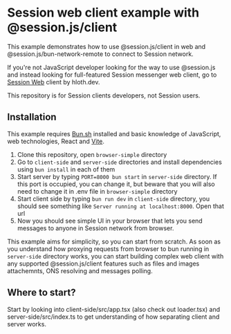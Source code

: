 # Session web client example with @session.js/client

This example demonstrates how to use @session.js/client in web and @session.js/bun-network-remote to connect to Session network.

If you're not JavaScript developer looking for the way to use @session.js and instead looking for full-featured Session messenger web client, go to [Session Web](https://github.com/VityaSchel/session-web) client by hloth.dev.

This repository is for Session clients developers, not Session users.

## Installation

This example requires [Bun.sh](https://bun.sh) installed and basic knowledge of JavaScript, web technologies, React and [Vite](https://vitejs.dev/).

1. Clone this repository, open `browser-simple` directory
2. Go to `client-side` and `server-side` directories and install dependencies using `bun install` in each of them
3. Start server by typing `PORT=8000 bun start` in `server-side` directory. If this port is occupied, you can change it, but beware that you will also need to change it in .env file in `browser-simple` directory
4. Start client side by typing `bun run dev` in `client-side` directory, you should see something like `Server running at localhost:8000`. Open that url
5. Now you should see simple UI in your browser that lets you send messages to anyone in Session network from browser.

This example aims for simplicity, so you can start from scratch. As soon as you understand how proxying requests from browser to bun running in `server-side` directory works, you can start building complex web client with any supported @session.js/client features such as files and images attachemnts, ONS resolving and messages polling.

## Where to start?

Start by looking into client-side/src/app.tsx (also check out loader.tsx) and server-side/src/index.ts to get understanding of how separating client and server works.